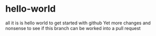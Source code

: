 # hello-world
all it is is hello world to get started with github
Yet more changes and nonsense to see if this branch can be worked into a pull request
